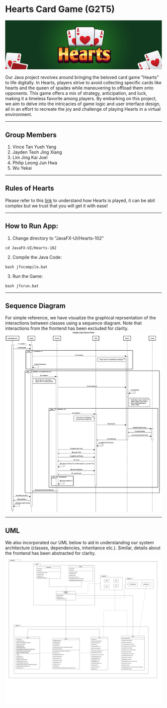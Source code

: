 # Hearts Card Game (G2T5)

![Hearts banner](./images/hearts_banner.jpeg)

Our Java project revolves around bringing the beloved card game "Hearts" to life digitally. In Hearts, players strive to avoid collecting specific cards like hearts and the queen of spades while maneuvering to offload them onto opponents. This game offers a mix of strategy, anticipation, and luck, making it a timeless favorite among players. By embarking on this project, we aim to delve into the intricacies of game logic and user interface design, all in an effort to recreate the joy and challenge of playing Hearts in a virtual environment.

---

## Group Members
1. Vince Tan Yueh Yang
2. Jayden Teoh Jing Xiang
3. Lim Jing Kai Joel
4. Philip Leong Jun Hwa
5. Wu Yekai

---

## Rules of Hearts
Please refer to this [link](https://www.thesprucecrafts.com/hearts-complete-card-game-rules-411730) to understand how Hearts is played, it can be abit complex but we trust that you will get it with ease!

---

## How to Run App:
1. Change directory to "JavaFX-UI/Hearts-102"
```
cd JavaFX-UI/Hearts-102
```
2. Compile the Java Code:  
```
bash jfxcompile.bat
```
3. Run the Game:
```
bash jfxrun.bat
```

---

## Sequence Diagram
For simple reference, we have visualize the graphical reprsentation of the interactions between classes using a sequence diagram. Note that interactions from the frontend has been excluded for clarity.
![Sequence Diagram](./images/HeartsSequenceDiagram.png)

---

## UML
We also incorporated our UML below to aid in understanding our system architecture (classes, dependencies, inheritance etc.). Similar, details about the frontend has been abstracted for clarity.
![UML](./images/CS102%20UML.drawio.png)